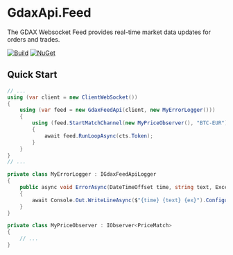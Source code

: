 # GdaxApi.Feed
The GDAX Websocket Feed provides real-time market data updates for orders and trades.

[![Build](https://ci.appveyor.com/api/projects/status/dwrbqqulrl1u6v7g?svg=true)](https://ci.appveyor.com/project/rotiv123/gdaxapi-feed) [![NuGet](https://img.shields.io/nuget/v/Gdax.Feed.svg)](https://www.nuget.org/packages/Gdax.Feed/)


## Quick Start

```cs
// ...
using (var client = new ClientWebSocket())
{
    using (var feed = new GdaxFeedApi(client, new MyErrorLogger()))
    {
        using (feed.StartMatchChannel(new MyPriceObserver(), "BTC-EUR"))
        {
            await feed.RunLoopAsync(cts.Token);
        }
    }
}
// ...

private class MyErrorLogger : IGdaxFeedApiLogger
{
    public async void ErrorAsync(DateTimeOffset time, string text, Exception ex)
    {
        await Console.Out.WriteLineAsync($"{time} {text} {ex}").ConfigureAwait(false);
    }
}

private class MyPriceObserver : IObserver<PriceMatch>
{
    // ...
}
```
